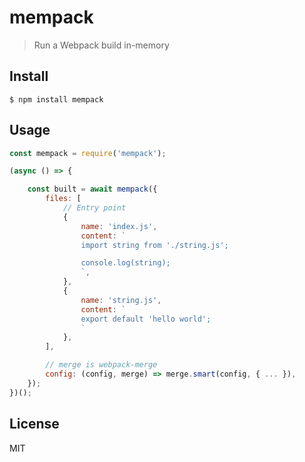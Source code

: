 # mempack
> Run a Webpack build in-memory

## Install
```
$ npm install mempack
```

## Usage

```js
const mempack = require('mempack');

(async () => {

	const built = await mempack({
		files: [
			// Entry point
			{
				name: 'index.js',
				content: `
				import string from './string.js';

				console.log(string);
				`,
			},
			{
				name: 'string.js',
				content: `
				export default 'hello world';
				`
			},
		],

		// merge is webpack-merge
		config: (config, merge) => merge.smart(config, { ... }),
	});
})();
```

## License
MIT